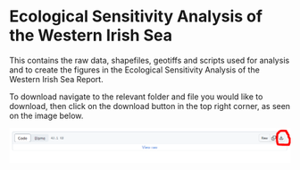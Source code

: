 # Ecological Sensitivity Analysis of the Western Irish Sea
This contains the raw data, shapefiles, geotiffs and scripts used for analysis and to create the figures in the Ecological Sensitivity Analysis of the Western Irish Sea Report.

To download navigate to the relevant folder and file you would like to download, then click on the download button in the top right corner, as seen on the image below.

![download_instructions](download_instructions.png)

